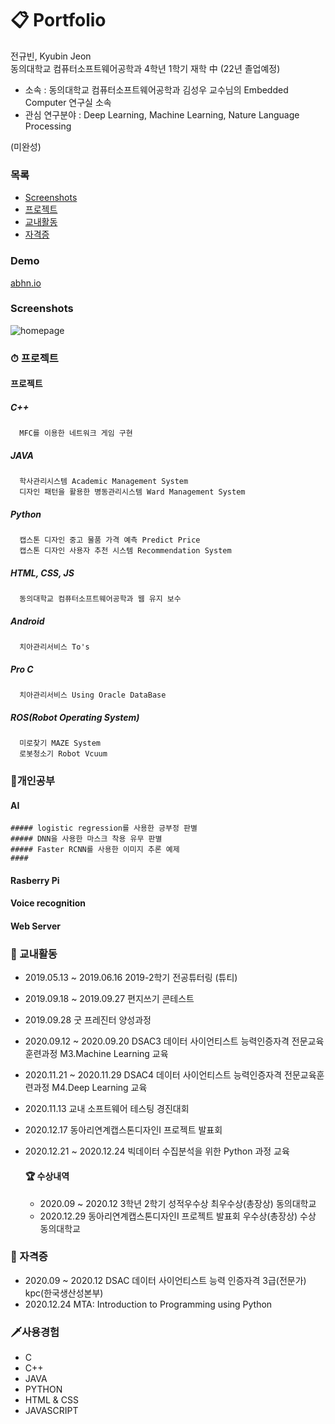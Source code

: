 # 📋 Portfolio

전규빈, Kyubin Jeon  
동의대학교 컴퓨터소프트웨어공학과 4학년 1학기 재학 中 (22년 졸업예정)
- 소속 : 동의대학교 컴퓨터소프트웨어공학과 김성우 교수님의 Embedded Computer 연구실 소속  
- 관심 연구분야 : Deep Learning, Machine Learning, Nature Language Processing

(미완성) 
### 목록
- [Screenshots](#screenshots)
- [프로젝트](#프로젝트)
- [교내활동](#교내활동)
- [자격증](#자격증)

### Demo
[abhn.io](https://abhn.io)


### Screenshots
![homepage](tmp/screenshot.jpg?raw=true "Homepage")


### ⏱ 프로젝트

  #### 프로젝트
   ##### C++
      MFC를 이용한 네트워크 게임 구현
   
   ##### JAVA 
      학사관리시스템 Academic Management System
      디자인 패턴을 활용한 병동관리시스템 Ward Management System
   ##### Python
      캡스톤 디자인 중고 물품 가격 예측 Predict Price
      캡스톤 디자인 사용자 추천 시스템 Recommendation System
   ##### HTML, CSS, JS
      동의대학교 컴퓨터소프트웨어공학과 웹 유지 보수
      
   ##### Android
      치아관리서비스 To's
   
   ##### Pro C
      치아관리서비스 Using Oracle DataBase
     
   ##### ROS(Robot Operating System)
      미로찾기 MAZE System 
      로봇청소기 Robot Vcuum
   
   
### 📝개인공부
  #### AI
    ##### logistic regression를 사용한 긍부정 판별
    ##### DNN을 사용한 마스크 착용 유무 판별
    ##### Faster RCNN를 사용한 이미지 추론 예제
    #### 
  #### Rasberry Pi
  #### Voice recognition
  #### Web Server


### 🌈 교내활동
- 2019.05.13 ~ 2019.06.16 2019-2학기 전공튜터링 (튜티)
- 2019.09.18 ~ 2019.09.27 편지쓰기 콘테스트
- 2019.09.28 굿 프레진터 양성과정
- 2020.09.12 ~ 2020.09.20 DSAC3 데이터 사이언티스트 능력인증자격 전문교육훈련과정 M3.Machine Learning 교육
- 2020.11.21 ~ 2020.11.29 DSAC4 데이터 사이언티스트 능력인증자격 전문교육훈련과정 M4.Deep Learning 교육
- 2020.11.13 교내 소프트웨어 테스팅 경진대회
- 2020.12.17 동아리연계캡스톤디자인Ⅰ 프로젝트 발표회
- 2020.12.21 ~ 2020.12.24 빅데이터 수집분석을 위한 Python 과정 교육


  #### 🏆 수상내역
  - 2020.09 ~ 2020.12 3학년 2학기 성적우수상 최우수상(총장상) 동의대학교
  - 2020.12.29 동아리연계캡스톤디자인Ⅰ 프로젝트 발표회 우수상(총장상) 수상 동의대학교


### 👑 자격증
- 2020.09 ~ 2020.12 DSAC 데이터 사이언티스트 능력 인증자격 3급(전문가) kpc(한국생산성본부)
- 2020.12.24 MTA: Introduction to Programming using Python


### 🗡사용경험
- C
- C++
- JAVA
- PYTHON
- HTML & CSS
- JAVASCRIPT
